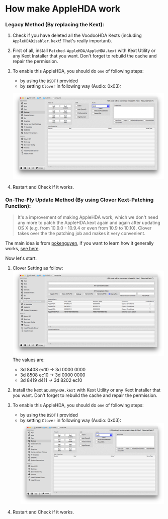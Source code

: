 How make AppleHDA work
=======================

### Legacy Method (By replacing the Kext):

1. Check if you have deleted all the VoodooHDA Kexts (including `AppleHDADisabler.kext`! That's really important).
2. First of all, install `Patched-AppleHDA/AppleHDA.kext` with Kext Utility or any Kext Installer that you want. Don't forget to rebuild the cache and repair the permission.
3. To enable this AppleHDA, you should do `one` of following steps:
    * by using the `DSDT` i provided
	* by setting `Clover` in following way (Audio: 0x03):
	
	![Clover Setting](Clover-Setting.png "Clover Setting")
4. Restart and Check if it works.




### On-The-Fly Update Method (By using Clover Kext-Patching Function):

>It's a improvement of making AppleHDA work, which we don't need any more to patch the AppleHDA.kext again and again after updating OS X (e.g. from 10.9.0 - 10.9.4 or even from 10.9 to 10.10). Clover takes over the the patching job and makes it very convenient.

The main idea is from [pokenguyen](http://www.insanelymac.com/forum/user/655057-pokenguyen/), if you want to learn how it generally works, [see here](http://www.tonymacx86.com/hp-probook-mavericks/118877-patch-applehda-kext-fly-clover-bootloader.html).

Now let's start.

1. Clover Setting as follow:
![Clover Setting: Kext Patch](Clover-Setting-KextPatching.png "Clover Setting: Kext Patch")
The values are: 
	* 3d 8408 ec10 -> 3d 0000 0000
	* 3d 8508 ec10 -> 3d 0000 0000
	* 3d 8419 d411 -> 3d 8202 ec10

2. Install the kext `aDummyHDA.kext` with Kext Utility or any Kext Installer that you want. Don't forget to rebuild the cache and repair the permission.
3. To enable this AppleHDA, you should do `one` of following steps:
    * by using the `DSDT` i provided
	* by setting `Clover` in following way (Audio: 0x03):
	![Clover Setting](Clover-Setting.png "Clover Setting")
4. Restart and Check if it works.